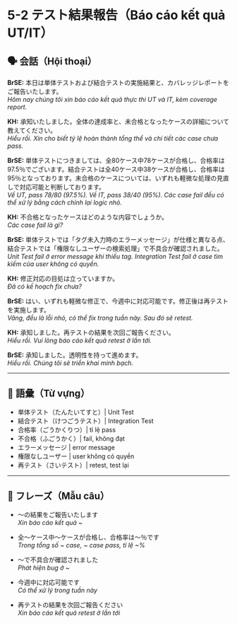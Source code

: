# 5-2 テスト結果報告（Báo cáo kết quả UT/IT）

## 🗣️ 会話（Hội thoại）

**BrSE:** 本日は単体テストおよび結合テストの実施結果と、カバレッジレポートをご報告いたします。  
*Hôm nay chúng tôi xin báo cáo kết quả thực thi UT và IT, kèm coverage report.*

**KH:** 承知いたしました。全体の達成率と、未合格となったケースの詳細について教えてください。  
*Hiểu rồi. Xin cho biết tỷ lệ hoàn thành tổng thể và chi tiết các case chưa pass.*

**BrSE:** 単体テストにつきましては、全80ケース中78ケースが合格し、合格率は97.5％でございます。結合テストは全40ケース中38ケースが合格し、合格率は95％となっております。未合格のケースについては、いずれも軽微な処理の見直しで対応可能と判断しております。  
*Về UT, pass 78/80 (97.5%). Về IT, pass 38/40 (95%). Các case fail đều có thể xử lý bằng cách chỉnh lại logic nhỏ.*

**KH:** 不合格となったケースはどのような内容でしょうか。  
*Các case fail là gì?*  

**BrSE:** 単体テストでは「タグ未入力時のエラーメッセージ」が仕様と異なる点、結合テストでは「権限なしユーザーの検索処理」で不具合が確認されました。  
*Unit Test fail ở error message khi thiếu tag. Integration Test fail ở case tìm kiếm của user không có quyền.*  

**KH:** 修正対応の目処は立っていますか。  
*Đã có kế hoạch fix chưa?*  

**BrSE:** はい、いずれも軽微な修正で、今週中に対応可能です。修正後は再テストを実施します。  
*Vâng, đều là lỗi nhỏ, có thể fix trong tuần này. Sau đó sẽ retest.*  

**KH:** 承知しました。再テストの結果を次回ご報告ください。  
*Hiểu rồi. Vui lòng báo cáo kết quả retest ở lần tới.*  

**BrSE:** 承知しました。透明性を持って進めます。  
*Hiểu rồi. Chúng tôi sẽ triển khai minh bạch.*  

---

## 📖 語彙（Từ vựng）

- 単体テスト（たんたいてすと）| Unit Test  
- 結合テスト（けつごうテスト）| Integration Test  
- 合格率（ごうかくりつ）| tỉ lệ pass  
- 不合格（ふごうかく）| fail, không đạt  
- エラーメッセージ | error message  
- 権限なしユーザー | user không có quyền  
- 再テスト（さいテスト）| retest, test lại  

---

## 📝 フレーズ（Mẫu câu）

- ～の結果をご報告いたします  
  *Xin báo cáo kết quả ~*  

- 全～ケース中～ケースが合格し、合格率は～％です  
  *Trong tổng số ~ case, ~ case pass, tỉ lệ ~%*  

- ～で不具合が確認されました  
  *Phát hiện bug ở ~*  

- 今週中に対応可能です  
  *Có thể xử lý trong tuần này*  

- 再テストの結果を次回ご報告ください  
  *Xin báo cáo kết quả retest ở lần tới*  
